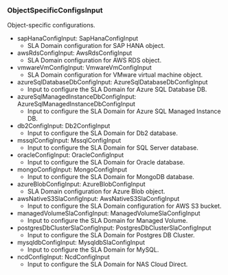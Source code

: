 ### ObjectSpecificConfigsInput
Object-specific configurations.

- sapHanaConfigInput: SapHanaConfigInput
  - SLA Domain configuration for SAP HANA object.
- awsRdsConfigInput: AwsRdsConfigInput
  - SLA Domain configuration for AWS RDS object.
- vmwareVmConfigInput: VmwareVmConfigInput
  - SLA Domain configuration for VMware virtual machine object.
- azureSqlDatabaseDbConfigInput: AzureSqlDatabaseDbConfigInput
  - Input to configure the SLA Domain for Azure SQL Database DB.
- azureSqlManagedInstanceDbConfigInput: AzureSqlManagedInstanceDbConfigInput
  - Input to configure the SLA Domain for Azure SQL Managed Instance DB.
- db2ConfigInput: Db2ConfigInput
  - Input to configure the SLA Domain for Db2 database.
- mssqlConfigInput: MssqlConfigInput
  - Input to configure the SLA Domain for SQL Server database.
- oracleConfigInput: OracleConfigInput
  - Input to configure the SLA Domain for Oracle database.
- mongoConfigInput: MongoConfigInput
  - Input to configure the SLA Domain for MongoDB database.
- azureBlobConfigInput: AzureBlobConfigInput
  - SLA Domain configuration for Azure Blob object.
- awsNativeS3SlaConfigInput: AwsNativeS3SlaConfigInput
  - Input to configure the SLA Domain configuration for AWS S3 bucket.
- managedVolumeSlaConfigInput: ManagedVolumeSlaConfigInput
  - Input to configure the SLA Domain for Managed Volume.
- postgresDbClusterSlaConfigInput: PostgresDbClusterSlaConfigInput
  - Input to configure the SLA Domain for Postgres DB Cluster.
- mysqldbConfigInput: MysqldbSlaConfigInput
  - Input to configure the SLA Domain for MySQL.
- ncdConfigInput: NcdConfigInput
  - Input to configure the SLA Domain for NAS Cloud Direct.
